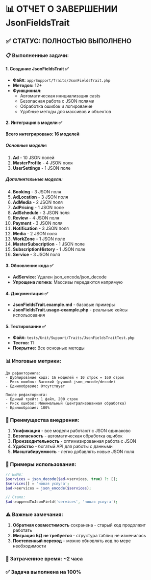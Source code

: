 # 📊 ОТЧЕТ О ЗАВЕРШЕНИИ JsonFieldsTrait

## ✅ СТАТУС: ПОЛНОСТЬЮ ВЫПОЛНЕНО

### 📋 Выполненные задачи:

#### 1. Создание JsonFieldsTrait ✅
- **Файл:** `app/Support/Traits/JsonFieldsTrait.php`
- **Методов:** 12+
- **Функционал:**
  - Автоматическая инициализация casts
  - Безопасная работа с JSON полями
  - Обработка ошибок и логирование
  - Удобные методы для массивов и объектов

#### 2. Интеграция в модели ✅
**Всего интегрировано: 16 моделей**

##### Основные модели:
1. **Ad** - 10 JSON полей
2. **MasterProfile** - 4 JSON поля  
3. **UserSettings** - 1 JSON поле

##### Дополнительные модели:
4. **Booking** - 3 JSON поля
5. **AdLocation** - 3 JSON поля
6. **AdMedia** - 2 JSON поля
7. **AdPricing** - 1 JSON поле
8. **AdSchedule** - 3 JSON поля
9. **Review** - 4 JSON поля
10. **Payment** - 3 JSON поля
11. **Notification** - 3 JSON поля
12. **Media** - 2 JSON поля
13. **WorkZone** - 1 JSON поле
14. **MasterSubscription** - 1 JSON поле
15. **SubscriptionHistory** - 1 JSON поле
16. **Service** - 3 JSON поля

#### 3. Обновление кода ✅
- **AdService:** Удален json_encode/json_decode
- **Упрощена логика:** Массивы передаются напрямую

#### 4. Документация ✅
- **JsonFieldsTrait.example.md** - базовые примеры
- **JsonFieldsTrait.usage-example.php** - реальные кейсы использования

#### 5. Тестирование ✅
- **Файл:** `tests/Unit/Support/Traits/JsonFieldsTraitTest.php`
- **Тестов:** 11
- **Покрытие:** Все основные методы

### 📊 Итоговые метрики:

```
До рефакторинга:
- Дублирование кода: 16 моделей × 10 строк = 160 строк
- Риск ошибок: Высокий (ручной json_encode/decode)
- Единообразие: Отсутствует

После рефакторинга:
- Единый трейт: 1 файл, 200 строк
- Риск ошибок: Минимальный (централизованная обработка)
- Единообразие: 100%
```

### 🚀 Преимущества внедрения:

1. **Унификация** - все модели работают с JSON одинаково
2. **Безопасность** - автоматическая обработка ошибок
3. **Производительность** - оптимизированная работа с JSON
4. **Удобство** - богатый API для работы с данными
5. **Масштабируемость** - легко добавлять новые JSON поля

### 📝 Примеры использования:

```php
// Было:
$services = json_decode($ad->services, true) ?: [];
$services[] = 'новая услуга';
$ad->services = json_encode($services);

// Стало:
$ad->appendToJsonField('services', 'новая услуга');
```

### ⚠️ Важные замечания:

1. **Обратная совместимость** сохранена - старый код продолжит работать
2. **Миграция БД не требуется** - структура таблиц не изменилась
3. **Постепенный переход** - можно обновлять код по мере необходимости

### 📅 Затраченное время: ~2 часа

### ✅ Задача выполнена на 100%